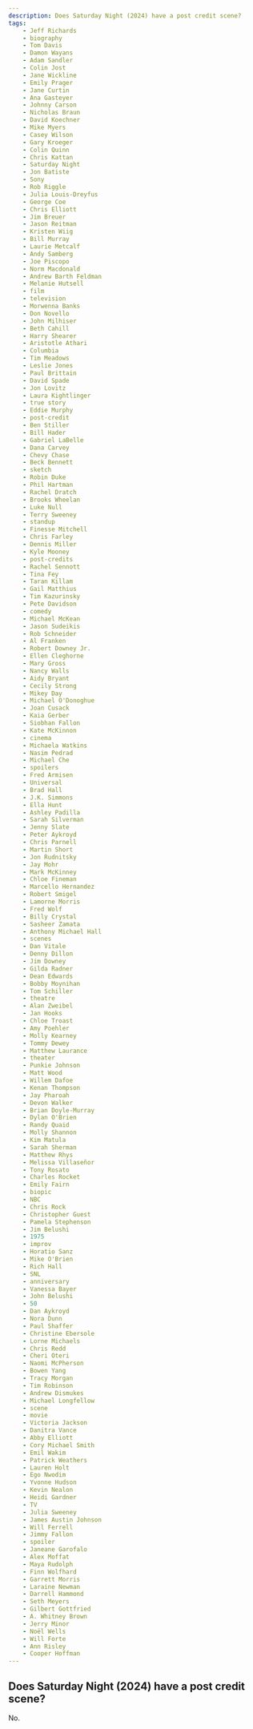 ```yaml
---
description: Does Saturday Night (2024) have a post credit scene?
tags: 
    - Jeff Richards
    - biography
    - Tom Davis
    - Damon Wayans
    - Adam Sandler
    - Colin Jost
    - Jane Wickline
    - Emily Prager
    - Jane Curtin
    - Ana Gasteyer
    - Johnny Carson
    - Nicholas Braun
    - David Koechner
    - Mike Myers
    - Casey Wilson
    - Gary Kroeger
    - Colin Quinn
    - Chris Kattan
    - Saturday Night
    - Jon Batiste
    - Sony
    - Rob Riggle
    - Julia Louis-Dreyfus
    - George Coe
    - Chris Elliott
    - Jim Breuer
    - Jason Reitman
    - Kristen Wiig
    - Bill Murray
    - Laurie Metcalf
    - Andy Samberg
    - Joe Piscopo
    - Norm Macdonald
    - Andrew Barth Feldman
    - Melanie Hutsell
    - film
    - television
    - Morwenna Banks
    - Don Novello
    - John Milhiser
    - Beth Cahill
    - Harry Shearer
    - Aristotle Athari
    - Columbia
    - Tim Meadows
    - Leslie Jones
    - Paul Brittain
    - David Spade
    - Jon Lovitz
    - Laura Kightlinger
    - true story
    - Eddie Murphy
    - post-credit
    - Ben Stiller
    - Bill Hader
    - Gabriel LaBelle
    - Dana Carvey
    - Chevy Chase
    - Beck Bennett
    - sketch
    - Robin Duke
    - Phil Hartman
    - Rachel Dratch
    - Brooks Wheelan
    - Luke Null
    - Terry Sweeney
    - standup
    - Finesse Mitchell
    - Chris Farley
    - Dennis Miller
    - Kyle Mooney
    - post-credits
    - Rachel Sennott
    - Tina Fey
    - Taran Killam
    - Gail Matthius
    - Tim Kazurinsky
    - Pete Davidson
    - comedy
    - Michael McKean
    - Jason Sudeikis
    - Rob Schneider
    - Al Franken
    - Robert Downey Jr.
    - Ellen Cleghorne
    - Mary Gross
    - Nancy Walls
    - Aidy Bryant
    - Cecily Strong
    - Mikey Day
    - Michael O'Donoghue
    - Joan Cusack
    - Kaia Gerber
    - Siobhan Fallon
    - Kate McKinnon
    - cinema
    - Michaela Watkins
    - Nasim Pedrad
    - Michael Che
    - spoilers
    - Fred Armisen
    - Universal
    - Brad Hall
    - J.K. Simmons
    - Ella Hunt
    - Ashley Padilla
    - Sarah Silverman
    - Jenny Slate
    - Peter Aykroyd
    - Chris Parnell
    - Martin Short
    - Jon Rudnitsky
    - Jay Mohr
    - Mark McKinney
    - Chloe Fineman
    - Marcello Hernandez
    - Robert Smigel
    - Lamorne Morris
    - Fred Wolf
    - Billy Crystal
    - Sasheer Zamata
    - Anthony Michael Hall
    - scenes
    - Dan Vitale
    - Denny Dillon
    - Jim Downey
    - Gilda Radner
    - Dean Edwards
    - Bobby Moynihan
    - Tom Schiller
    - theatre
    - Alan Zweibel
    - Jan Hooks
    - Chloe Troast
    - Amy Poehler
    - Molly Kearney
    - Tommy Dewey
    - Matthew Laurance
    - theater
    - Punkie Johnson
    - Matt Wood
    - Willem Dafoe
    - Kenan Thompson
    - Jay Pharoah
    - Devon Walker
    - Brian Doyle-Murray
    - Dylan O'Brien
    - Randy Quaid
    - Molly Shannon
    - Kim Matula
    - Sarah Sherman
    - Matthew Rhys
    - Melissa Villaseñor
    - Tony Rosato
    - Charles Rocket
    - Emily Fairn
    - biopic
    - NBC
    - Chris Rock
    - Christopher Guest
    - Pamela Stephenson
    - Jim Belushi
    - 1975
    - improv
    - Horatio Sanz
    - Mike O'Brien
    - Rich Hall
    - SNL
    - anniversary
    - Vanessa Bayer
    - John Belushi
    - 50
    - Dan Aykroyd
    - Nora Dunn
    - Paul Shaffer
    - Christine Ebersole
    - Lorne Michaels
    - Chris Redd
    - Cheri Oteri
    - Naomi McPherson
    - Bowen Yang
    - Tracy Morgan
    - Tim Robinson
    - Andrew Dismukes
    - Michael Longfellow
    - scene
    - movie
    - Victoria Jackson
    - Danitra Vance
    - Abby Elliott
    - Cory Michael Smith
    - Emil Wakim
    - Patrick Weathers
    - Lauren Holt
    - Ego Nwodim
    - Yvonne Hudson
    - Kevin Nealon
    - Heidi Gardner
    - TV
    - Julia Sweeney
    - James Austin Johnson
    - Will Ferrell
    - Jimmy Fallon
    - spoiler
    - Janeane Garofalo
    - Alex Moffat
    - Maya Rudolph
    - Finn Wolfhard
    - Garrett Morris
    - Laraine Newman
    - Darrell Hammond
    - Seth Meyers
    - Gilbert Gottfried
    - A. Whitney Brown
    - Jerry Minor
    - Noël Wells
    - Will Forte
    - Ann Risley
    - Cooper Hoffman
---
```


## Does Saturday Night (2024) have a post credit scene?

No.
